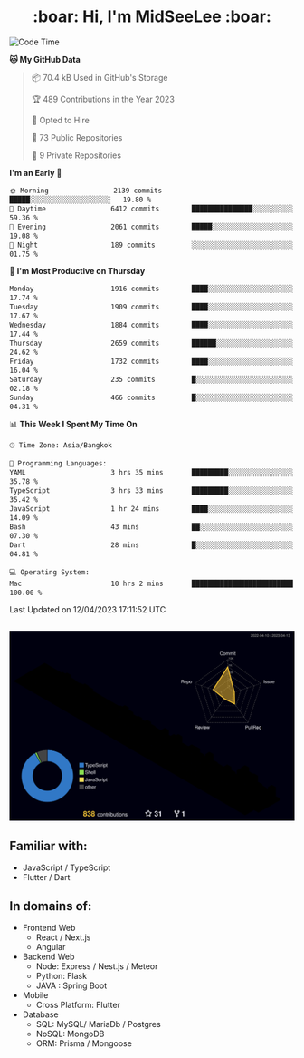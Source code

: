 <h1 align="center"> :boar: Hi, I'm MidSeeLee :boar:</h1>
 
<!--START_SECTION:waka-->
![Code Time](http://img.shields.io/badge/Code%20Time-539%20hrs%202%20mins-blue)

**🐱 My GitHub Data** 

> 📦 70.4 kB Used in GitHub's Storage 
 > 
> 🏆 489 Contributions in the Year 2023
 > 
> 💼 Opted to Hire
 > 
> 📜 73 Public Repositories 
 > 
> 🔑 9 Private Repositories 
 > 
**I'm an Early 🐤** 

```text
🌞 Morning                2139 commits        █████░░░░░░░░░░░░░░░░░░░░   19.80 % 
🌆 Daytime                6412 commits        ███████████████░░░░░░░░░░   59.36 % 
🌃 Evening                2061 commits        █████░░░░░░░░░░░░░░░░░░░░   19.08 % 
🌙 Night                  189 commits         ░░░░░░░░░░░░░░░░░░░░░░░░░   01.75 % 
```
📅 **I'm Most Productive on Thursday** 

```text
Monday                   1916 commits        ████░░░░░░░░░░░░░░░░░░░░░   17.74 % 
Tuesday                  1909 commits        ████░░░░░░░░░░░░░░░░░░░░░   17.67 % 
Wednesday                1884 commits        ████░░░░░░░░░░░░░░░░░░░░░   17.44 % 
Thursday                 2659 commits        ██████░░░░░░░░░░░░░░░░░░░   24.62 % 
Friday                   1732 commits        ████░░░░░░░░░░░░░░░░░░░░░   16.04 % 
Saturday                 235 commits         █░░░░░░░░░░░░░░░░░░░░░░░░   02.18 % 
Sunday                   466 commits         █░░░░░░░░░░░░░░░░░░░░░░░░   04.31 % 
```


📊 **This Week I Spent My Time On** 

```text
🕑︎ Time Zone: Asia/Bangkok

💬 Programming Languages: 
YAML                     3 hrs 35 mins       █████████░░░░░░░░░░░░░░░░   35.78 % 
TypeScript               3 hrs 33 mins       █████████░░░░░░░░░░░░░░░░   35.42 % 
JavaScript               1 hr 24 mins        ████░░░░░░░░░░░░░░░░░░░░░   14.09 % 
Bash                     43 mins             ██░░░░░░░░░░░░░░░░░░░░░░░   07.30 % 
Dart                     28 mins             █░░░░░░░░░░░░░░░░░░░░░░░░   04.81 % 

💻 Operating System: 
Mac                      10 hrs 2 mins       █████████████████████████   100.00 % 
```


 Last Updated on 12/04/2023 17:11:52 UTC
<!--END_SECTION:waka-->

##

![](./profile-3d-contrib/profile-night-rainbow.svg)

## Familiar with:
- JavaScript / TypeScript
- Flutter / Dart

## In domains of:
- Frontend Web
  - React / Next.js
  - Angular
- Backend Web
  - Node: Express / Nest.js / Meteor
  - Python: Flask
  - JAVA : Spring Boot
- Mobile
  - Cross Platform: Flutter
- Database
  - SQL: MySQL/ MariaDb / Postgres
  - NoSQL: MongoDB
  - ORM: Prisma / Mongoose
